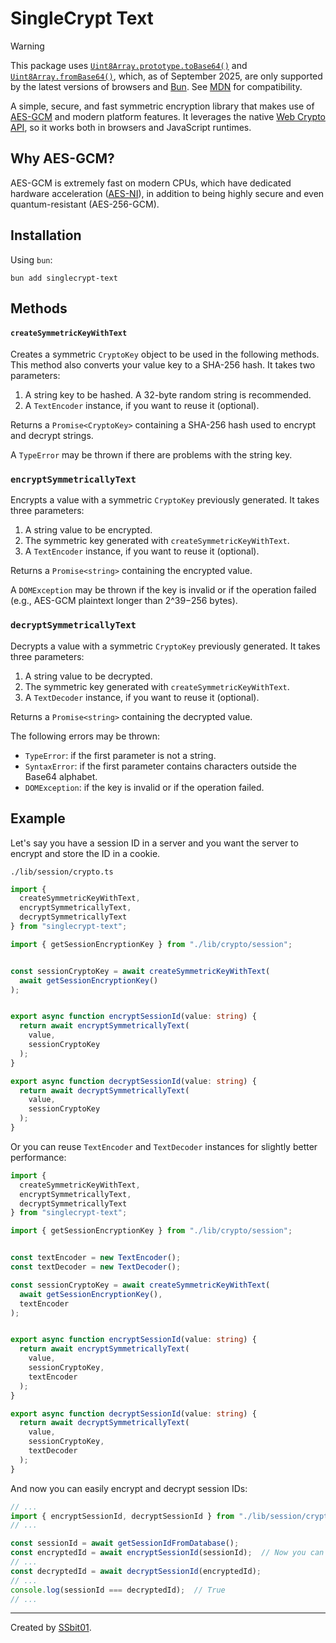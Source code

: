 # SingleCrypt Text

> [!WARNING]  
> This package uses [`Uint8Array.prototype.toBase64()`](https://developer.mozilla.org/en-US/docs/Web/JavaScript/Reference/Global_Objects/Uint8Array/toBase64) and [`Uint8Array.fromBase64()`](https://developer.mozilla.org/en-US/docs/Web/JavaScript/Reference/Global_Objects/Uint8Array/fromBase64), which, as of September 2025, are only supported by the latest versions of browsers and [Bun](https://bun.com/). See [MDN](https://developer.mozilla.org/en-US/docs/Web/JavaScript/Reference/Global_Objects/Uint8Array/toBase64#browser_compatibility) for compatibility.

A simple, secure, and fast symmetric encryption library that makes use of [AES-GCM](https://en.wikipedia.org/wiki/Galois/Counter_Mode) and modern platform features. It leverages the native [Web Crypto API](https://developer.mozilla.org/en-US/docs/Web/API/Web_Crypto_API), so it works both in browsers and JavaScript runtimes.

## Why AES-GCM?

AES-GCM is extremely fast on modern CPUs, which have dedicated hardware acceleration ([AES-NI](https://en.wikipedia.org/wiki/AES_instruction_set)), in addition to being highly secure and even quantum-resistant (AES-256-GCM).

## Installation

Using `bun`:

```shell
bun add singlecrypt-text
```

## Methods

#### `createSymmetricKeyWithText`

Creates a symmetric `CryptoKey` object to be used in the following methods. This method also converts your value key to a SHA-256 hash. It takes two parameters:

1. A string key to be hashed. A 32-byte random string is recommended.
2. A `TextEncoder` instance, if you want to reuse it (optional).

Returns a `Promise<CryptoKey>` containing a SHA-256 hash used to encrypt and decrypt strings.

A `TypeError` may be thrown if there are problems with the string key.

### `encryptSymmetricallyText`

Encrypts a value with a symmetric `CryptoKey` previously generated. It takes three parameters:

1. A string value to be encrypted.
2. The symmetric key generated with `createSymmetricKeyWithText`.
3. A `TextEncoder` instance, if you want to reuse it (optional).

Returns a `Promise<string>` containing the encrypted value.

A `DOMException` may be thrown if the key is invalid or if the operation failed (e.g., AES-GCM plaintext longer than 2^39−256 bytes).

### `decryptSymmetricallyText`

Decrypts a value with a symmetric `CryptoKey` previously generated. It takes three parameters:

1. A string value to be decrypted.
2. The symmetric key generated with `createSymmetricKeyWithText`.
3. A `TextDecoder` instance, if you want to reuse it (optional).

Returns a `Promise<string>` containing the decrypted value.

The following errors may be thrown:

- `TypeError`: if the first parameter is not a string.
- `SyntaxError`: if the first parameter contains characters outside the Base64 alphabet.
- `DOMException`: if the key is invalid or if the operation failed.

## Example

Let's say you have a session ID in a server and you want the server to encrypt and store the ID in a cookie.

`./lib/session/crypto.ts`

```typescript
import {
  createSymmetricKeyWithText,
  encryptSymmetricallyText,
  decryptSymmetricallyText
} from "singlecrypt-text";

import { getSessionEncryptionKey } from "./lib/crypto/session";


const sessionCryptoKey = await createSymmetricKeyWithText(
  await getSessionEncryptionKey()
);


export async function encryptSessionId(value: string) {
  return await encryptSymmetricallyText(
    value,
    sessionCryptoKey
  );
}

export async function decryptSessionId(value: string) {
  return await decryptSymmetricallyText(
    value,
    sessionCryptoKey
  );
}
```

Or you can reuse `TextEncoder` and `TextDecoder` instances for slightly better performance:

```typescript
import {
  createSymmetricKeyWithText,
  encryptSymmetricallyText,
  decryptSymmetricallyText
} from "singlecrypt-text";

import { getSessionEncryptionKey } from "./lib/crypto/session";


const textEncoder = new TextEncoder();
const textDecoder = new TextDecoder();

const sessionCryptoKey = await createSymmetricKeyWithText(
  await getSessionEncryptionKey(),
  textEncoder
);


export async function encryptSessionId(value: string) {
  return await encryptSymmetricallyText(
    value,
    sessionCryptoKey,
    textEncoder
  );
}

export async function decryptSessionId(value: string) {
  return await decryptSymmetricallyText(
    value,
    sessionCryptoKey,
    textDecoder
  );
}
```

And now you can easily encrypt and decrypt session IDs:

```typescript
// ...
import { encryptSessionId, decryptSessionId } from "./lib/session/crypto";
// ...

const sessionId = await getSessionIdFromDatabase();
const encryptedId = await encryptSessionId(sessionId);  // Now you can safely store it in an HttpOnly cookie
// ...
const decryptedId = await decryptSessionId(encryptedId);
// ...
console.log(sessionId === decryptedId);  // True
// ...
```

---

Created by [SSbit01](https://ssbit01.github.io/).

